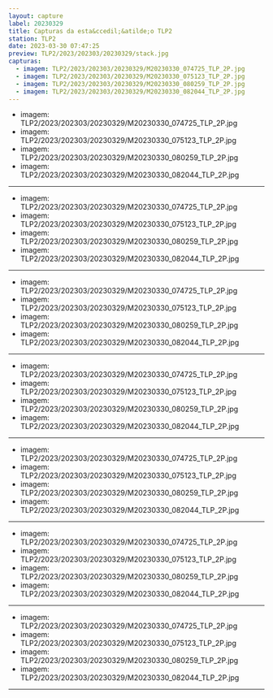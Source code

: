 ```yaml
---
layout: capture
label: 20230329
title: Capturas da esta&ccedil;&atilde;o TLP2
station: TLP2
date: 2023-03-30 07:47:25
preview: TLP2/2023/202303/20230329/stack.jpg
capturas:
  - imagem: TLP2/2023/202303/20230329/M20230330_074725_TLP_2P.jpg
  - imagem: TLP2/2023/202303/20230329/M20230330_075123_TLP_2P.jpg
  - imagem: TLP2/2023/202303/20230329/M20230330_080259_TLP_2P.jpg
  - imagem: TLP2/2023/202303/20230329/M20230330_082044_TLP_2P.jpg
---
```

  - imagem: TLP2/2023/202303/20230329/M20230330_074725_TLP_2P.jpg
  - imagem: TLP2/2023/202303/20230329/M20230330_075123_TLP_2P.jpg
  - imagem: TLP2/2023/202303/20230329/M20230330_080259_TLP_2P.jpg
  - imagem: TLP2/2023/202303/20230329/M20230330_082044_TLP_2P.jpg
---
  - imagem: TLP2/2023/202303/20230329/M20230330_074725_TLP_2P.jpg
  - imagem: TLP2/2023/202303/20230329/M20230330_075123_TLP_2P.jpg
  - imagem: TLP2/2023/202303/20230329/M20230330_080259_TLP_2P.jpg
  - imagem: TLP2/2023/202303/20230329/M20230330_082044_TLP_2P.jpg
---
  - imagem: TLP2/2023/202303/20230329/M20230330_074725_TLP_2P.jpg
  - imagem: TLP2/2023/202303/20230329/M20230330_075123_TLP_2P.jpg
  - imagem: TLP2/2023/202303/20230329/M20230330_080259_TLP_2P.jpg
  - imagem: TLP2/2023/202303/20230329/M20230330_082044_TLP_2P.jpg
---
  - imagem: TLP2/2023/202303/20230329/M20230330_074725_TLP_2P.jpg
  - imagem: TLP2/2023/202303/20230329/M20230330_075123_TLP_2P.jpg
  - imagem: TLP2/2023/202303/20230329/M20230330_080259_TLP_2P.jpg
  - imagem: TLP2/2023/202303/20230329/M20230330_082044_TLP_2P.jpg
---
  - imagem: TLP2/2023/202303/20230329/M20230330_074725_TLP_2P.jpg
  - imagem: TLP2/2023/202303/20230329/M20230330_075123_TLP_2P.jpg
  - imagem: TLP2/2023/202303/20230329/M20230330_080259_TLP_2P.jpg
  - imagem: TLP2/2023/202303/20230329/M20230330_082044_TLP_2P.jpg
---
  - imagem: TLP2/2023/202303/20230329/M20230330_074725_TLP_2P.jpg
  - imagem: TLP2/2023/202303/20230329/M20230330_075123_TLP_2P.jpg
  - imagem: TLP2/2023/202303/20230329/M20230330_080259_TLP_2P.jpg
  - imagem: TLP2/2023/202303/20230329/M20230330_082044_TLP_2P.jpg
---
  - imagem: TLP2/2023/202303/20230329/M20230330_074725_TLP_2P.jpg
  - imagem: TLP2/2023/202303/20230329/M20230330_075123_TLP_2P.jpg
  - imagem: TLP2/2023/202303/20230329/M20230330_080259_TLP_2P.jpg
  - imagem: TLP2/2023/202303/20230329/M20230330_082044_TLP_2P.jpg
---
